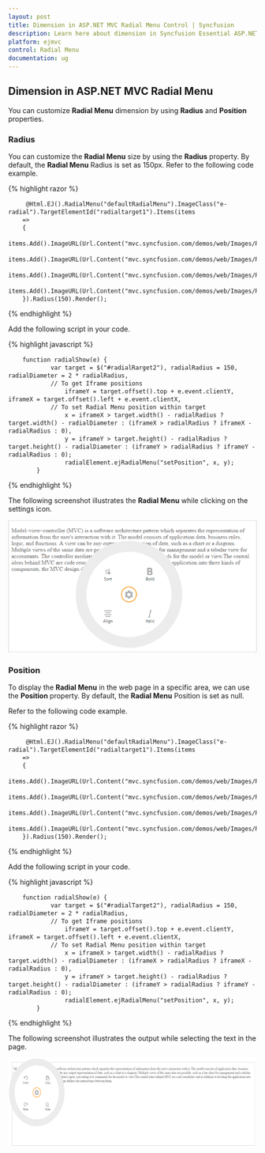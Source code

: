 ```yaml
---
layout: post
title: Dimension in ASP.NET MVC Radial Menu Control | Syncfusion
description: Learn here about dimension in Syncfusion Essential ASP.NET MVC Radial Menu Control, its elements, and more.
platform: ejmvc
control: Radial Menu
documentation: ug
---
```



## Dimension in ASP.NET MVC Radial Menu

You can customize **Radial Menu** dimension by using **Radius** and **Position** properties.

### Radius

You can customize the **Radial Menu** size by using the **Radius** property. By default, the **Radial Menu** Radius is set as 150px. Refer to the following code example.

{% highlight razor %}

         @Html.EJ().RadialMenu("defaultRadialMenu").ImageClass("e-radial").TargetElementId("radialtarget1").Items(items
        =>
        {
            items.Add().ImageURL(Url.Content("mvc.syncfusion.com/demos/web/Images/RadialMenu/font.png")).Text("Bold");
            items.Add().ImageURL(Url.Content("mvc.syncfusion.com/demos/web/Images/RadialMenu/f1.png")).Text("Italic");
            items.Add().ImageURL(Url.Content("mvc.syncfusion.com/demos/web/Images/RadialMenu/align.png")).Text("Align");
            items.Add().ImageURL(Url.Content("mvc.syncfusion.com/demos/web/Images/RadialMenu/sort.png")).Text("Sort");
        }).Radius(150).Render();           
    
{% endhighlight %}

Add the following script in your code.
    
{% highlight javascript %}

        function radialShow(e) {
                var target = $("#radialRarget2"), radialRadius = 150, radialDiameter = 2 * radialRadius,
                // To get Iframe positions
                    iframeY = target.offset().top + e.event.clientY, iframeX = target.offset().left + e.event.clientX,
                // To set Radial Menu position within target
                    x = iframeX > target.width() - radialRadius ? target.width() - radialDiameter : (iframeX > radialRadius ? iframeX - radialRadius : 0),
                    y = iframeY > target.height() - radialRadius ? target.height() - radialDiameter : (iframeY > radialRadius ? iframeY - radialRadius : 0);
                    radialElement.ejRadialMenu("setPosition", x, y);
            }

{% endhighlight %}

The following screenshot illustrates the **Radial Menu** while clicking on the settings icon.

![Radius in ASP.NET MVC Radial Menu](dimension-images\dimension_img2.png)

### Position 

To display the **Radial Menu** in the web page in a specific area, we can use the **Position** property. By default, the **Radial Menu** Position is set as null. 

Refer to the following code example.

{% highlight razor %}

         @Html.EJ().RadialMenu("defaultRadialMenu").ImageClass("e-radial").TargetElementId("radialtarget1").Items(items
        =>
        {
            items.Add().ImageURL(Url.Content("mvc.syncfusion.com/demos/web/Images/RadialMenu/copy.png")).Text("Copy");
            items.Add().ImageURL(Url.Content("mvc.syncfusion.com/demos/web/Images/RadialMenu/paste.png")).Text("Paste");
            items.Add().ImageURL(Url.Content("mvc.syncfusion.com/demos/web/Images/RadialMenu/redo.png")).Text("Redo");
            items.Add().ImageURL(Url.Content("mvc.syncfusion.com/demos/web/Images/RadialMenu/undo.png")).Text("Undo");
        }).Radius(150).Render();           
    
{% endhighlight %}


Add the following script in your code.
    
{% highlight javascript %}

        function radialShow(e) {
                var target = $("#radialTarget2"), radialRadius = 150, radialDiameter = 2 * radialRadius,
                // To get Iframe positions
                    iframeY = target.offset().top + e.event.clientY, iframeX = target.offset().left + e.event.clientX,
                // To set Radial Menu position within target
                    x = iframeX > target.width() - radialRadius ? target.width() - radialDiameter : (iframeX > radialRadius ? iframeX - radialRadius : 0),
                    y = iframeY > target.height() - radialRadius ? target.height() - radialDiameter : (iframeY > radialRadius ? iframeY - radialRadius : 0);
                    radialElement.ejRadialMenu("setPosition", x, y);
            }

{% endhighlight %}



The following screenshot illustrates the output while selecting the text in the page.

![Position in ASP.NET MVC Radial Menu](dimension-images\dimension_img4.png)

